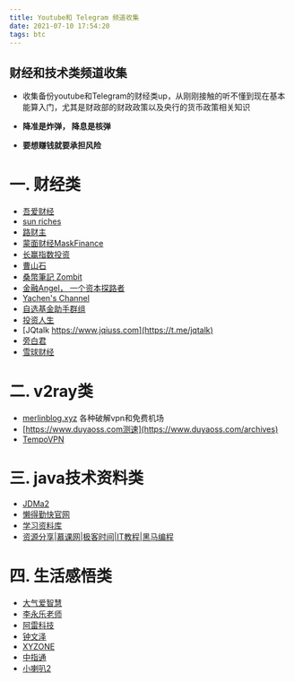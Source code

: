```yaml
---
title: Youtube和 Telegram 频道收集
date: 2021-07-10 17:54:20
tags: btc
---
```

财经和技术类频道收集
---

* 收集备份youtube和Telegram的财经类up，从刚刚接触的听不懂到现在基本能算入门，尤其是财政部的财政政策以及央行的货币政策相关知识

* **降准是炸弹， 降息是核弹**

* **要想赚钱就要承担风险**

   <!--more-->
# 一. 财经类
* [吾爱财经](https://space.bilibili.com/96081167?from=search&seid=7793786144972043101)
* [sun riches](https://www.youtube.com/channel/UCkHrq03gWLLx6vjS2DOJ8aA)
* [路财主](https://www.youtube.com/channel/UCHiUGbWH0Tpudc6ImtKRWYg)
* [蒙面财经MaskFinance](https://www.youtube.com/channel/UCjJklW6MyT2yjHEOrRu-FOA)
* [长赢指数投资](https://hackershare.dev/en/bookmarks?set_locale=true&sortby=smart&tag=%E9%95%BF%E8%B5%A2%E6%8C%87%E6%95%B0%E6%8A%95%E8%B5%84)
* [曹山石](https://t.me/caoshanshiqun)
* [桑幣筆記 Zombit](https://t.me/zombitinfo)
* [金融Angel， 一个资本探路者](https://t.me/financeangel1)
* [Yachen's Channel](https://t.me/yachme)
* [自选基金助手群组](https://t.me/choose_funds_chat)
* [投资人生](https://t.me/investlife_l)
* [JQtalk https://www.jqiuss.com](https://t.me/jqtalk)
* [旁白君](https://www.youtube.com/user/mcpunkpunkcm)
* [雪球财经](https://www.youtube.com/channel/UCOTx0Gyv16GTY49bgP7pYkg)
# 二. v2ray类
* [merlinblog.xyz](https://merlinblog.xyz/wiki/freess.html) 各种破解vpn和免费机场
* [https://www.duyaoss.com测速](https://www.duyaoss.com/archives)
* [TempoVPN](https://t.me/TempoVPNChannel)
# 三. java技术资料类
* [JDMa2](https://t.me/JDMa2)
* [懒得勤快官网](https://t.me/masuit)
* [学习资料库](https://t.me/learningdatabase)
* [资源分享|慕课网|极客时间|IT教程|黑马编程](https://t.me/res_share)
# 四. 生活感悟类
* [大气爱智慧](https://www.youtube.com/channel/UCfFh25JPXZO1Ttyu4rv_tFw)
* [李永乐老师](https://www.youtube.com/channel/UCSs4A6HYKmHA2MG_0z-F0xw)
* [阿雷科技](https://www.youtube.com/channel/UCiLtBk8dChPldOho8uTZHhQ)
* [钟文泽 ](https://www.youtube.com/channel/UCT1YrR_CLpwosODYagzhm7Q)
* [XYZONE ](https://www.youtube.com/channel/UCTJJX_LQcDED7MZbt9OSeQQ)
* [中指通](https://www.youtube.com/channel/UCYjB6uufPeHSwuHs8wovLjg)
* [小喇叭2](https://www.youtube.com/channel/UCjSy7_xRn9NilzDxdxWTuhA)
